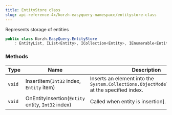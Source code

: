 ```yaml
---
title: EntityStore class
slug: api-reference-4x/korzh-easyquery-namespace/entitystore-class
---
```



Represents storage of entities
```csharp
public class Korzh.EasyQuery.EntityStore
    : EntityList, IList<Entity>, ICollection<Entity>, IEnumerable<Entity>, IEnumerable, IList, ICollection, IReadOnlyList<Entity>, IReadOnlyCollection<Entity>

```

### Methods

| Type | Name | Description | 
| --- | --- | --- | 
| `void` | InsertItem(`Int32` index, `Entity` item) | Inserts an element into the `System.Collections.ObjectModel.Collection'1` at the specified index. | 
| `void` | OnEntityInsertion(`Entity` entity, `Int32` index) | Called when entity is insertion]. |
